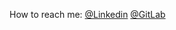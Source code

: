 How to reach me:  <a href="https://www.linkedin.com/in/meraj-vindira-169193197/">@Linkedin</a> 
                  <a href="https://www.https://gitlab.com/Meraj6091">@GitLab</a> 
